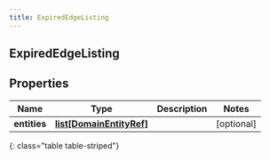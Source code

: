 ```yaml
---
title: ExpiredEdgeListing
---
```

## ExpiredEdgeListing

## Properties

|Name | Type | Description | Notes|
|------------ | ------------- | ------------- | -------------|
| **entities** | [**list[DomainEntityRef]**](DomainEntityRef.html) |  | [optional] |
{: class="table table-striped"}


